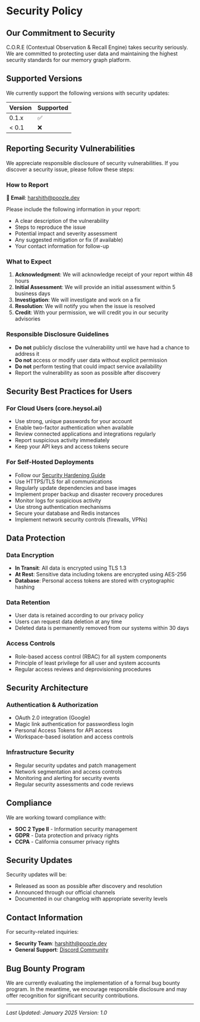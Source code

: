 # Security Policy

## Our Commitment to Security

C.O.R.E (Contextual Observation & Recall Engine) takes security seriously. We are committed to protecting user data and maintaining the highest security standards for our memory graph platform.

## Supported Versions

We currently support the following versions with security updates:

| Version | Supported          |
| ------- | ------------------ |
| 0.1.x   | :white_check_mark: |
| < 0.1   | :x:                |

## Reporting Security Vulnerabilities

We appreciate responsible disclosure of security vulnerabilities. If you discover a security issue, please follow these steps:

### How to Report

**📧 Email**: harshith@poozle.dev

Please include the following information in your report:

- A clear description of the vulnerability
- Steps to reproduce the issue
- Potential impact and severity assessment
- Any suggested mitigation or fix (if available)
- Your contact information for follow-up

### What to Expect

1. **Acknowledgment**: We will acknowledge receipt of your report within 48 hours
2. **Initial Assessment**: We will provide an initial assessment within 5 business days
3. **Investigation**: We will investigate and work on a fix
4. **Resolution**: We will notify you when the issue is resolved
5. **Credit**: With your permission, we will credit you in our security advisories

### Responsible Disclosure Guidelines

- **Do not** publicly disclose the vulnerability until we have had a chance to address it
- **Do not** access or modify user data without explicit permission
- **Do not** perform testing that could impact service availability
- Report the vulnerability as soon as possible after discovery

## Security Best Practices for Users

### For Cloud Users (core.heysol.ai)

- Use strong, unique passwords for your account
- Enable two-factor authentication when available
- Review connected applications and integrations regularly
- Report suspicious activity immediately
- Keep your API keys and access tokens secure

### For Self-Hosted Deployments

- Follow our [Security Hardening Guide](docs/SECURITY_HARDENING.md)
- Use HTTPS/TLS for all communications
- Regularly update dependencies and base images
- Implement proper backup and disaster recovery procedures
- Monitor logs for suspicious activity
- Use strong authentication mechanisms
- Secure your database and Redis instances
- Implement network security controls (firewalls, VPNs)

## Data Protection

### Data Encryption

- **In Transit**: All data is encrypted using TLS 1.3
- **At Rest**: Sensitive data including tokens are encrypted using AES-256
- **Database**: Personal access tokens are stored with cryptographic hashing

### Data Retention

- User data is retained according to our privacy policy
- Users can request data deletion at any time
- Deleted data is permanently removed from our systems within 30 days

### Access Controls

- Role-based access control (RBAC) for all system components
- Principle of least privilege for all user and system accounts
- Regular access reviews and deprovisioning procedures

## Security Architecture

### Authentication & Authorization

- OAuth 2.0 integration (Google)
- Magic link authentication for passwordless login
- Personal Access Tokens for API access
- Workspace-based isolation and access controls

### Infrastructure Security

- Regular security updates and patch management
- Network segmentation and access controls
- Monitoring and alerting for security events
- Regular security assessments and code reviews

## Compliance

We are working toward compliance with:

- **SOC 2 Type II** - Information security management
- **GDPR** - Data protection and privacy rights
- **CCPA** - California consumer privacy rights

## Security Updates

Security updates will be:

- Released as soon as possible after discovery and resolution
- Announced through our official channels
- Documented in our changelog with appropriate severity levels

## Contact Information

For security-related inquiries:

- **Security Team**: harshith@poozle.dev
- **General Support**: [Discord Community](https://discord.gg/YGUZcvDjUa)

## Bug Bounty Program

We are currently evaluating the implementation of a formal bug bounty program. In the meantime, we encourage responsible disclosure and may offer recognition for significant security contributions.

---

_Last Updated: January 2025_
_Version: 1.0_
